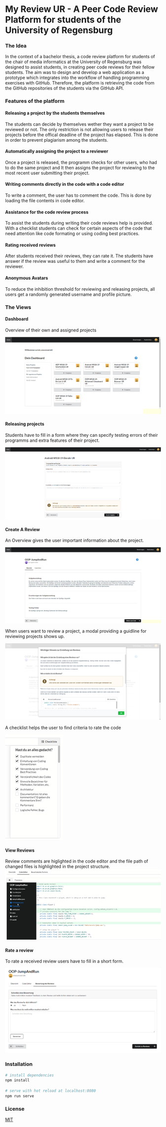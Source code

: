 # My Review UR - A Peer Code Review  Platform for students of the University of Regensburg


### The Idea
In the context of a bachelor thesis, a code review platform for students of the chair of media informatics at the University of Regensburg was designed to assist students, in creating peer code reviews for their fellow students. The aim was to design and develop a web application as a prototype which integrates into the workflow of handling programming exercises with GitHub. Therefore, the platform is retrieving the code from the GitHub repositories of the students via the GitHub API.

### Features of the platform

#### Releasing a project by the students themselves
The students can decide by themselves wether they want a project to be reviewed or not.
The only restriction is not allowing users to release their projects before the offical deadline of the project has elapsed. This is done in order to prevent plagiarism among the students.

#### Automatically assigning the project to a reviewer
Once a project is released, the programm checks for other users, who had to do the same project and It then assigns the project for reviewing to the most recent user submitting their project.

#### Writing comments directly in the code with a code editor
To write a comment, the user has to comment the code. This is done by loading the file contents in code editor.

#### Assistance for the code review process
To assist the students during writing their code reviews help is provided. 
With a checklist students can check for certain aspects of the code that need attention like code formating or using coding best practices.

#### Rating received reviews
After students received their reviews, they can rate it.
The students have answer if the review was useful to them and write a comment for the reviewer.

#### Anonymous Avatars
To reduce the inhibition threshold for reviewing and releasing projects, all users get a randomly generated username and profile picture.

### The Views
#### Dashboard
Overview of their own and assigned projects

![Dashboard](https://github.com/AliciaFr/My-Review-UR/blob/master/src/assets/Prototyp-Dashboard.PNG?raw=true)

#### Releasing projects
Students have to fill in a form where they can specify testing errors of their programms and extra features of their project.

![Release form](https://github.com/AliciaFr/My-Review-UR/blob/master/src/assets/Prototyp-Projektfreigabe.PNG?raw=true)

#### Create A Review
An Overview gives the user important information about the project.

![Project Overview](https://github.com/AliciaFr/My-Review-UR/blob/master/src/assets/Prototyp-Review-erstellen-Uebersicht.PNG?raw=true)

When users want to review a project, a modal providing a guidline for reviewing projects shows up.

![Guideline](https://github.com/AliciaFr/My-Review-UR/blob/master/src/assets/Prototyp-Review-erstellen-Hinweis.PNG?raw=true)

A checklist helps the user to find criteria to rate the code

![Checklist](https://github.com/AliciaFr/My-Review-UR/blob/master/src/assets/Prototyp-Checkliste.PNG?raw=true)

#### View Reviews
Review comments are higlighted in the code editor and the file path of changed files is highlighted in the project structure.
![View Reviews](https://github.com/AliciaFr/My-Review-UR/blob/master/src/assets/Prototyp-Review-Ansicht.PNG?raw=true)

#### Rate a review
To rate a received review users have to fill in a short form.

![Rate A Review](https://github.com/AliciaFr/My-Review-UR/blob/master/src/assets/Usability-Problem-Review-Button.PNG?raw=true)


### Installation

``` bash
# install dependencies
npm install

# serve with hot reload at localhost:8080
npm run serve
```

### License
[MIT](https://opensource.org/licenses/MIT)
